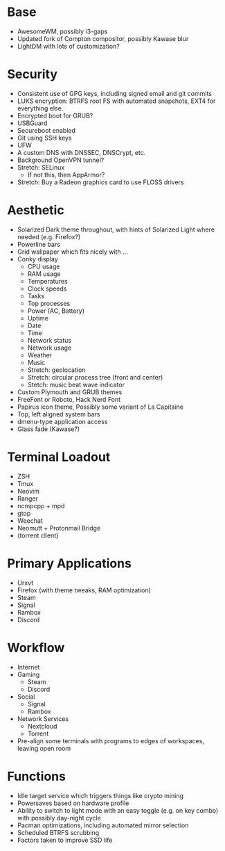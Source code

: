 # Base
 - AwesomeWM, possibly i3-gaps
 - Updated fork of Compton compositor, possibly Kawase blur
 - LightDM with lots of customization?

# Security
 - Consistent use of GPG keys, including signed email and git commits
 - LUKS encryption: BTRFS root FS with automated snapshots, EXT4 for everything else.
 - Encrypted boot for GRUB?
 - USBGuard
 - Secureboot enabled
 - Git using SSH keys
 - UFW
 - A custom DNS with DNSSEC, DNSCrypt, etc.
 - Background OpenVPN tunnel?
 - Stretch: SELinux
    - If not this, then AppArmor?
 - Stretch: Buy a Radeon graphics card to use FLOSS drivers

# Aesthetic
 - Solarized Dark theme throughout, with hints of Solarized Light where needed (e.g. Firefox?)
 - Powerline bars
 - Grid wallpaper which fits nicely with ...
 - Conky display
     - CPU usage
     - RAM usage
     - Temperatures
     - Clock speeds
     - Tasks
     - Top processes
     - Power (AC, Battery)
     - Uptime
     - Date
     - Time
     - Network status
     - Network usage
     - Weather
     - Music
     - Stretch: geolocation
     - Stretch: circular process tree (front and center)
     - Stetch: music beat wave indicator
 - Custom Plymouth and GRUB themes
 - FreeFont or Roboto, Hack Nerd Font
 - Papirus icon theme, Possibly some variant of La Capitaine
 - Top, left aligned system bars
 - dmenu-type application access
 - Glass fade (Kawase?)

# Terminal Loadout
 - ZSH
 - Tmux
 - Neovim
 - Ranger
 - ncmpcpp + mpd
 - gtop
 - Weechat 
 - Neomutt + Protonmail Bridge
 - (torrent client)

# Primary Applications
 - Urxvt
 - Firefox (with theme tweaks, RAM optimization)
 - Steam
 - Signal
 - Rambox
 - Discord

# Workflow
 - Internet
 - Gaming
     - Steam
     - Discord
 - Social
     - Signal
     - Rambox
 - Network Services
     - Nextcloud
     - Torrent
 - Pre-align some terminals with programs to edges of workspaces, leaving open room

# Functions
 - Idle target service which triggers things like crypto mining
 - Powersaves based on hardware profile
 - Ability to switch to light mode with an easy toggle (e.g. on key combo) with possibly day-night cycle
 - Pacman optimizations, including automated mirror selection
 - Scheduled BTRFS scrubbing
 - Factors taken to improve SSD life
